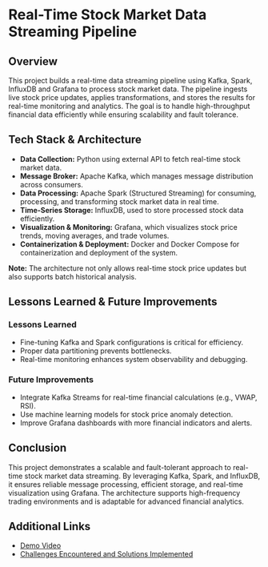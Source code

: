 # Real-Time Stock Market Data Streaming Pipeline

## Overview
This project builds a real-time data streaming pipeline using Kafka, Spark, InfluxDB and Grafana to process stock market data. The pipeline ingests live stock price updates, applies transformations, and stores the results for real-time monitoring and analytics. The goal is to handle high-throughput financial data efficiently while ensuring scalability and fault tolerance.

## Tech Stack & Architecture
- **Data Collection:** Python using external API to fetch real-time stock market data.
- **Message Broker:** Apache Kafka, which manages message distribution across consumers.
- **Data Processing:** Apache Spark (Structured Streaming) for consuming, processing, and transforming stock market data in real time.
- **Time-Series Storage:** InfluxDB, used to store processed stock data efficiently.
- **Visualization & Monitoring:** Grafana, which visualizes stock price trends, moving averages, and trade volumes.
- **Containerization & Deployment:** Docker and Docker Compose for containerization and deployment of the system.

**Note:** The architecture not only allows real-time stock price updates but also supports batch historical analysis.

## Lessons Learned & Future Improvements
### Lessons Learned
- Fine-tuning Kafka and Spark configurations is critical for efficiency.
- Proper data partitioning prevents bottlenecks.
- Real-time monitoring enhances system observability and debugging.

### Future Improvements
- Integrate Kafka Streams for real-time financial calculations (e.g., VWAP, RSI).
- Use machine learning models for stock price anomaly detection.
- Improve Grafana dashboards with more financial indicators and alerts.

## Conclusion
This project demonstrates a scalable and fault-tolerant approach to real-time stock market data streaming. By leveraging Kafka, Spark, and InfluxDB, it ensures reliable message processing, efficient storage, and real-time visualization using Grafana. The architecture supports high-frequency trading environments and is adaptable for advanced financial analytics.

## Additional Links
- [Demo Video](https://drive.google.com/file/d/1MLHAVVZpg3IgEZPkqJxF7O6Gpwr4KQOA/view?usp=sharing)
- [Challenges Encountered and Solutions Implemented](./Challenges.md)